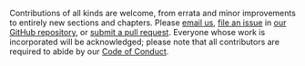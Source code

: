 Contributions of all kinds are welcome,
from errata and minor improvements to entirely new sections and chapters.
Please <a href="mailto:{{site.email}}">email us</a>,
<a href="{{site.repo}}issues">file an issue</a> in <a href="{{site.repo}}">our GitHub repository</a>,
or <a href="{{site.repo}}pulls">submit a pull request</a>.
Everyone whose work is incorporated will be acknowledged;
please note that all contributors are required to abide by
our <a href="{{'/en/conduct/'|relative_url}}">Code of Conduct</a>.
